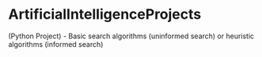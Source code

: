 # ArtificialIntelligenceProjects
(Python Project) - Basic search algorithms (uninformed search) or heuristic algorithms (informed search)
